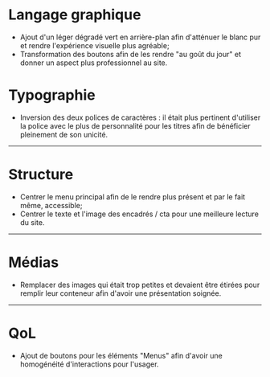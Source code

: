 # Langage graphique

* Ajout d'un léger dégradé vert en arrière-plan afin d'atténuer le blanc pur et rendre l'expérience visuelle plus agréable;
* Transformation des boutons afin de les rendre "au goût du jour" et donner un aspect plus professionnel au site.

# Typographie

* Inversion des deux polices de caractères : il était plus pertinent d'utiliser la police avec le plus de personnalité pour les titres afin de bénéficier pleinement de son unicité.

---

# Structure

* Centrer le menu principal afin de le rendre plus présent et par le fait même, accessible;
* Centrer le texte et l'image des encadrés / cta pour une meilleure lecture du site.

---

# Médias

* Remplacer des images qui était trop petites et devaient être étirées pour remplir leur conteneur afin d'avoir une présentation soignée.

---

# QoL

* Ajout de boutons pour les éléments "Menus" afin d'avoir une homogénéité d'interactions pour l'usager. 